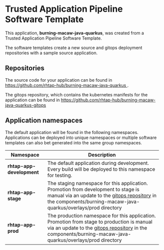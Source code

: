 # Trusted Application Pipeline Software Template

This application, **burning-macaw-java-quarkus**, was created from a Trusted Application Pipeline Software Template.

The software templates create a new source and gitops deployment repositories with a sample source application. 

## Repositories

The source code for your application can be found in [https://github.com/rhtap-hub/burning-macaw-java-quarkus ](https://github.com/rhtap-hub/burning-macaw-java-quarkus ).
 
The gitops repository, which contains the kubernetes manifests for the application can be found in 
[https://github.com/rhtap-hub/burning-macaw-java-quarkus-gitops ](https://github.com/rhtap-hub/burning-macaw-java-quarkus-gitops ) 

## Application namespaces 

The default application will be found in the following namespaces. Applications can be deployed into unique namespaces or multiple software templates can also bet generated into the same group namespaces.  

|  Namespace   |  Description   |  
| -------- | -------- |   
| **rhtap-app-development** | The default application during development. Every build will be deployed to this namespace for testing. | 
| **rhtap-app-stage** | The staging namespace for this application. Promotion from development to stage is manual via an update to the [gitops repository](https://github.com/rhtap-hub/burning-macaw-java-quarkus-gitops ) in the components/burning-macaw-java-quarkus/overlays/prod directory |  
| **rhtap-app-prod** | The production namespace for this application. Promotion from stage to production is manual via an update to the [gitops repository](https://github.com/rhtap-hub/burning-macaw-java-quarkus-gitops ) in the components/burning-macaw-java-quarkus/overlays/prod directory | 